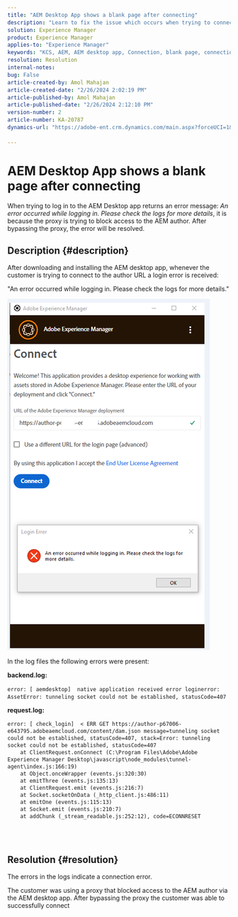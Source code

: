 ```yaml
---
title: "AEM Desktop App shows a blank page after connecting"
description: "Learn to fix the issue which occurs when trying to connect to AEM author returns a login error in the AEM Desktop App. Try bypassing proxy."
solution: Experience Manager
product: Experience Manager
applies-to: "Experience Manager"
keywords: "KCS, AEM, AEM desktop app, Connection, blank page, connection error"
resolution: Resolution
internal-notes: 
bug: False
article-created-by: Amol Mahajan
article-created-date: "2/26/2024 2:02:19 PM"
article-published-by: Amol Mahajan
article-published-date: "2/26/2024 2:12:10 PM"
version-number: 2
article-number: KA-20787
dynamics-url: "https://adobe-ent.crm.dynamics.com/main.aspx?forceUCI=1&pagetype=entityrecord&etn=knowledgearticle&id=263723a1-afd4-ee11-9079-6045bd006793"

---
```

# AEM Desktop App shows a blank page after connecting


When trying to log in to the AEM Desktop app returns an error message: *An error occurred while logging in. Please check the logs for more details*, it is because the proxy is trying to block access to the AEM author. After bypassing the proxy, the error will be resolved.

## Description {#description}


After downloading and installing the AEM desktop app, whenever the customer is trying to connect to the author URL a login error is received:

"An error occurred while logging in. Please check the logs for more details."

![](assets/___273723a1-afd4-ee11-9079-6045bd006793___.png)

In the log files the following errors were present:

<b>backend.log:</b>

`error: [ aemdesktop]  native application received error loginerror: AssetError: tunneling socket could not be established, statusCode=407`

<b>request.log:</b>




```
error: [ check_login]  < ERR GET https://author-p67006-e643795.adobeaemcloud.com/content/dam.json message=tunneling socket could not be established, statusCode=407, stack=Error: tunneling socket could not be established, statusCode=407
    at ClientRequest.onConnect (C:\Program Files\Adobe\Adobe Experience Manager Desktop\javascript\node_modules\tunnel-agent\index.js:166:19)
    at Object.onceWrapper (events.js:320:30)
    at emitThree (events.js:135:13)
    at ClientRequest.emit (events.js:216:7)
    at Socket.socketOnData (_http_client.js:486:11)
    at emitOne (events.js:115:13)
    at Socket.emit (events.js:210:7)
    at addChunk (_stream_readable.js:252:12), code=ECONNRESET
```


<br> 

## Resolution {#resolution}


The errors in the logs indicate a connection error.

The customer was using a proxy that blocked access to the AEM author via the AEM desktop app. After bypassing the proxy the customer was able to successfully connect

